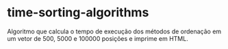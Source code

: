 # time-sorting-algorithms
Algoritmo que calcula o tempo de execução dos métodos de ordenação em um vetor de 500, 5000 e 100000 posições e imprime em HTML. 


